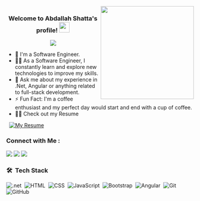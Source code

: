 

<img width="250" align="right" src="https://c.tenor.com/_DOBjnGspYAAAAAM/code-coding.gif">

<h3 align="center">
  Welcome to Abdallah Shatta's profile!
  <img src="https://media.giphy.com/media/hvRJCLFzcasrR4ia7z/giphy.gif" width="28">
</h3>

<!-- Typing SVG by DenverCoder1 - https://github.com/DenverCoder1/readme-typing-svg -->
<p align="center">
  <a href="https://github.com/DenverCoder1/readme-typing-svg"><img src="https://readme-typing-svg.herokuapp.com/?lines=Full-Stack%20Developer;Always%20learning%20new%20things&font=Fira%20Code&center=true&width=440&height=45&color=f75c7e&vCenter=true&size=22"></a>
</p> 

- 🏢 I'm a Software Engineer.
- 👨‍💻 As a Software Engineer, I constantly learn and explore new technologies to improve my skills.
- 💬 Ask me about my experience in .Net, Angular or anything related to full-stack development.
- ⚡ Fun Fact: I'm a coffee enthusiast and my perfect day would start and end with a cup of coffee.
- 👨‍💻 Check out my Resume

&nbsp;
[![My Resume](https://img.shields.io/badge/-My%20Resume-4CAF50?style=for-the-badge&logo=google-drive&logoColor=white)](https://drive.google.com/file/d/1mI8mw9WgDYj8LJW8GiswjVman13MSZDf/view?usp=sharing)


### Connect with Me :

<a href="https://www.linkedin.com/in/abdallah-shatta55" target="_blank"><img src="https://img.shields.io/badge/-Abdallah%20Shatta-0077B5?style=for-the-badge&logo=Linkedin&logoColor=white"/></a>
<a href="https://www.facebook.com/abdalah.shatta/" target="_blank"><img src="https://img.shields.io/badge/-Abdallah%20Shatta-1877F2?style=for-the-badge&logo=Facebook&logoColor=white"/></a>
<a href="https://wa.me/+201151126106" target="_blank"><img src="https://img.shields.io/badge/-Abdallah%20Shatta-25D366?style=for-the-badge&logo=WhatsApp&logoColor=white"/></a>
### 🛠 &nbsp;Tech Stack
![.net](https://img.shields.io/badge/-.Net-05122A?style=flat&logo=.net)&nbsp;
![HTML](https://img.shields.io/badge/-HTML-05122A?style=flat&logo=HTML5)&nbsp;
![CSS](https://img.shields.io/badge/-CSS-05122A?style=flat&logo=CSS3&logoColor=1572B6)&nbsp;
![JavaScript](https://img.shields.io/badge/-JavaScript-05122A?style=flat&logo=javascript)&nbsp;
![Bootstrap](https://img.shields.io/badge/-Bootstrap-05122A?style=flat&logo=bootstrap&logoColor=563D7C)&nbsp;
![Angular](https://img.shields.io/badge/-Angular-05122A?style=flat&logo=Angular)&nbsp;
![Git](https://img.shields.io/badge/-Git-05122A?style=flat&logo=git)&nbsp;
![GitHub](https://img.shields.io/badge/-GitHub-05122A?style=flat&logo=github)&nbsp;



<!--# Welcome to My GitHub Profile! 👋

Hello! I'm **Abdallah Shatta**, a passionate **Full-Stack Developer** with a focus on building scalable web applications using **.NET**, **ASP.NET Core API**, **ASP.NET Core MVC**, and **Angular**. As a fresh graduate, I'm constantly learning and exploring new technologies to enhance my skills and bring innovative solutions to life.

## 🛠️ Technologies & Tools

- **Frontend:** Angular, HTML5, CSS3, JavaScript, Bootstrap, Tailwind CSS
- **Backend:** C#, EF Core, LINQ, .NET, ASP.NET Core API, ASP.NET Core MVC 
- **Database:** SQL Server
- **Tools:** Git, GitHub, Visual Studio, VS Code, Docker

<!--## 🌱 What I'm Currently Working On

- **E-commerce Application:** Building a responsive product grid layout using Angular and Tailwind CSS.
- **Udemy Web Application Simulation:** Developing a database ERD and configuring EF Core entities for a project simulating the Udemy platform.

## 🚀 Projects

- **[Project 1](#):** Brief description of the project.
- **[Project 2](#):** Brief description of the project.

## 📫 Let's Connect

- **LinkedIn:** [Abdallah Shatta](https://www.linkedin.com/in/abdallah-shatta55/)
<!--- **Upwork:** [Your Upwork Profile](#)
- **Email:** [abdallah_shatta@outlook.com](mailto:abdallah_shatta@outlook.com)

Feel free to explore my repositories and reach out if you'd like to collaborate on any exciting projects or if you just want to chat about tech!

**Thanks for visiting!** 😊-->


